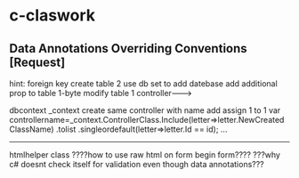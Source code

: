 # c-claswork

Data Annotations
Overriding Conventions [Request]
-------------
hint: foreign key
create table 2
use db set to add datebase
add additional prop to table 1-byte
modify table 1 controller--->

dbcontext _context
create same controller with name add assign 1 to 1
 var controllername=_context.ControllerClass.Include(letter=>letter.NewCreatedClassName)
    .tolist
    .singleordefault(letter=>letter.Id == id);
...

---------------
htmlhelper class
????how to use raw html on form begin form????
???why c# doesnt check itself for validation even though data annotations???




 





